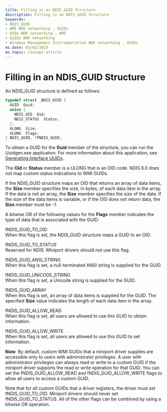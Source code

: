 ```yaml
---
title: Filling in an NDIS_GUID Structure
description: Filling in an NDIS_GUID Structure
keywords:
- NDIS_GUID
- WMI WDK networking , GUIDs
- OIDs WDK networking , WMI
- GUIDs WDK networking
- Windows Management Instrumentation WDK networking , GUIDs
ms.date: 03/02/2023
ms.topic: concept-article
---
```


# Filling in an NDIS\_GUID Structure





An NDIS\_GUID structure is defined as follows:

```C++
typedef struct _NDIS_GUID {
  GUID  Guid;
  union {
    NDIS_OID  Oid;
    NDIS_STATUS  Status;
  };
  ULONG  Size;
  ULONG  Flags;
} NDIS_GUID, *PNDIS_GUID;
```

To obtain a GUID for the **Guid** member of the structure, you can run the Uuidgen.exe application. For more information about this application, see [Generating Interface UUIDs](/windows/win32/rpc/generating-interface-uuids).

The **Oid** or **Status** member is a ULONG that is an OID code. NDIS 6.0 does not map custom status indications to WMI GUIDs.

If the NDIS\_GUID structure maps an OID that returns an array of data items, the **Size** member specifies the size, in bytes, of each data item in the array. If the data is not an array, the **Size** member specifies the size of the data. If the size of the data items is variable, or if the OID does not return data, the **Size** member must be -1.

A bitwise OR of the following values for the **Flags** member indicates the type of data that is associated with the GUID:

<a href="" id="fndis-guid-to-oid"></a>fNDIS\_GUID\_TO\_OID  
When this flag is set, the NDIS\_GUID structure maps a GUID to an OID.

<a href="" id="fndis-guid-to-status"></a>fNDIS\_GUID\_TO\_STATUS  
Reserved for NDIS. Miniport drivers should not use this flag.

<a href="" id="fndis-guid-ansi-string"></a>fNDIS\_GUID\_ANSI\_STRING  
When this flag is set, a null-terminated ANSI string is supplied for the GUID.

<a href="" id="fndis-guid-unicode-string"></a>fNDIS\_GUID\_UNICODE\_STRING  
When this flag is set, a Unicode string is supplied for the GUID.

<a href="" id="fndis-guid-array"></a>fNDIS\_GUID\_ARRAY  
When this flag is set, an array of data items is supplied for the GUID. The specified **Size** value indicates the length of each data item in the array.

<a href="" id="fndis-guid-allow-read"></a>fNDIS\_GUID\_ALLOW\_READ  
When this flag is set, all users are allowed to use this GUID to obtain information.

<a href="" id="fndis-guid-allow-write"></a>fNDIS\_GUID\_ALLOW\_WRITE  
When this flag is set, all users are allowed to use this GUID to set information.

**Note**  By default, custom WMI GUIDs that a miniport driver supplies are accessible only to users with administrator privileges. A user with administrator privileges can always read or write to a custom GUID if the miniport driver supports the read or write operation for that GUID. You can set the fNDIS\_GUID\_ALLOW\_READ and fNDIS\_GUID\_ALLOW\_WRITE flags to allow all users to access a custom GUID.

 

Note that for all custom GUIDs that a driver registers, the driver must set fNDIS\_GUID\_TO\_OID. Miniport drivers should never set fNDIS\_GUID\_TO\_STATUS. All of the other flags can be combined by using a bitwise OR operation.

 

 





